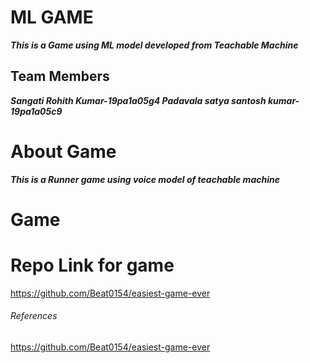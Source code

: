 # ML GAME
***This is a Game using ML model developed from Teachable Machine***

## Team Members
***Sangati Rohith Kumar-19pa1a05g4
Padavala satya santosh kumar-19pa1a05c9***

# About Game
***This is a Runner game using voice model of teachable machine***
# Game
# Repo Link for game
https://github.com/Beat0154/easiest-game-ever

###### References
https://github.com/Beat0154/easiest-game-ever
